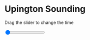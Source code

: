 <h1>Upington Sounding</h1>
<p>Drag the slider to change the time</p>

<div class="slidecontainer">
<input oninput='setImage(this)' class="slider" type="range" min="0" max="5" value="0" step="1" />
<img id='img'/>
</div>

<script>
var img = document.getElementById('img');
var img_array = ['/assets/images/skwt/skd_upt_wrfout_d01_2020-06-27_12:00:00.png',
'/assets/images/skwt/skd_upt_wrfout_d01_2020-06-27_18:00:00.png',
'/assets/images/skwt/skd_upt_wrfout_d01_2020-06-28_00:00:00.png',
'/assets/images/skwt/skd_upt_wrfout_d01_2020-06-28_06:00:00.png',
'/assets/images/skwt/skd_upt_wrfout_d01_2020-06-28_12:00:00.png',];
function setImage(obj)
{
        var value = obj.value;
        img.src = img_array[value];

}
</script>
